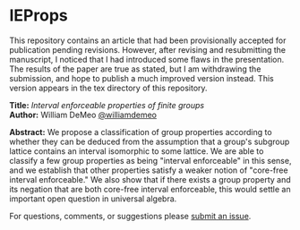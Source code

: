 IEProps
=======

This repository contains an article that had been provisionally accepted for
publication pending revisions.  However, after revising and resubmitting the manuscript, I
noticed that I had introduced some flaws in the presentation.  
The results of the paper are true as stated, but I am withdrawing the
submission, and hope to publish a much improved version instead.
This version appears in the tex directory of this repository.

**Title:** *Interval enforceable properties of finite groups*  
**Author:** William DeMeo [@williamdemeo](https://github.com/williamdemeo)  

**Abstract:** We propose a classification of group properties according to
  whether they can be deduced from the assumption that a group's subgroup
  lattice contains an interval isomorphic to some lattice. We are able to
  classify a few group properties as being "interval enforceable" in this sense,
  and we establish that other properties satisfy a weaker notion of "core-free
  interval enforceable."  We also show that if there exists a group property and
  its negation that are both core-free interval enforceable, this would settle
  an important open question in universal algebra. 

For questions, comments, or suggestions please [submit an issue][].

[submit an issue]: https://github.com/williamdemeo/IEProps/issues

